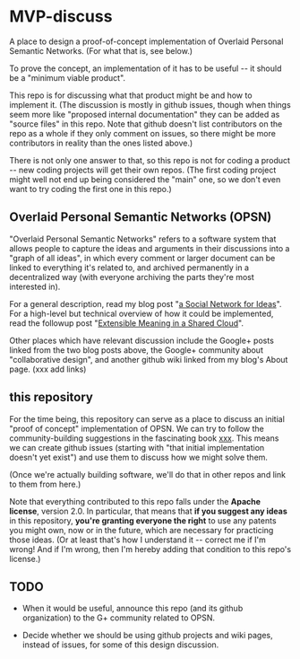# MVP-discuss
A place to design a proof-of-concept implementation of Overlaid Personal Semantic Networks. (For what that is, see below.)

To prove the concept, an implementation of it has to be useful -- it should be a "minimum viable product". 

This repo is for discussing what that product might be and how to implement it. (The discussion is mostly in github issues, though when things seem more like "proposed internal documentation" they can be added as "source files" in this repo. Note that github doesn't list contributors on the repo as a whole if they only comment on issues, so there might be more contributors in reality than the ones listed above.)

There is not only one answer to that, so this repo is not for coding a product -- new coding projects will get their own repos. (The first coding project might well not end up being considered the "main" one, so we don't even want to try coding the first one in this repo.)

## Overlaid Personal Semantic Networks (OPSN)

"Overlaid Personal Semantic Networks" refers to a software system that allows people to capture the ideas and arguments in their discussions into a "graph of all ideas", in which every comment or larger document can be linked to everything it's related to, and archived permanently in a decentralized way (with everyone archiving the parts they're most interested in).

For a general description, read my blog post "[a Social Network for Ideas](http://oresmus.github.io/blog/2015/09/21/social-net-for-ideas.html)". For a high-level but technical overview of how it could be implemented, read the followup post "[Extensible Meaning in a Shared Cloud](http://oresmus.github.io/blog/2015/11/10/OPSN-data-formats.html)".

Other places which have relevant discussion include the Google+ posts linked from the two blog posts above, the Google+ community about "collaborative design", and another github wiki linked from my blog's About page. (xxx add links)

## this repository

For the time being, this repository can serve as a place to discuss an initial "proof of concept" implementation of OPSN. We can try to follow the community-building suggestions in the fascinating book [xxx](xxx). This means we can create github issues (starting with "that initial implementation doesn't yet exist") and use them to discuss how we might solve them.

(Once we're actually building software, we'll do that in other repos and link to them from here.)

Note that everything contributed to this repo falls under the **Apache license**, version 2.0. In particular, that means that **if you suggest any ideas** in this repository, **you're granting everyone the right** to use any patents you might own, now or in the future, which are necessary for practicing those ideas. (Or at least that's how I understand it -- correct me if I'm wrong! And if I'm wrong, then I'm hereby adding that condition to this repo's license.)

## TODO

- When it would be useful, announce this repo (and its github organization) to the G+ community related to OPSN.

- Decide whether we should be using github projects and wiki pages, instead of issues, for some of this design discussion.
